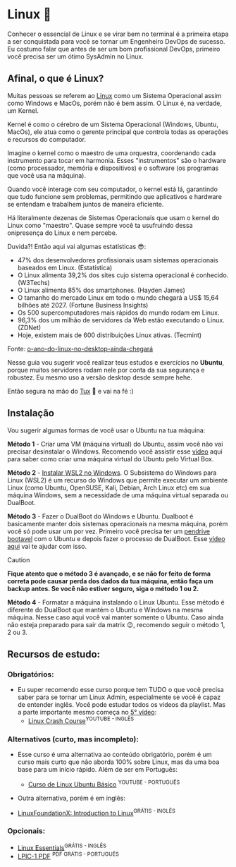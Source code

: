 # Linux 🐧

Conhecer o essencial de Linux e se virar bem no terminal é a primeira etapa a ser conquistada para você se tornar um Engenheiro DevOps de sucesso. Eu costumo falar que antes de ser um bom profissional DevOps, primeiro você precisa ser um ótimo SysAdmin no Linux.

## Afinal, o que é Linux?

Muitas pessoas se referem ao [Linux](https://github.com/torvalds/linux) como um Sistema Operacional assim como Windows e MacOs, porém não é bem assim. O Linux é, na verdade, um Kernel. 

Kernel é como o cérebro de um Sistema Operacional (Windows, Ubuntu, MacOs), ele atua como o gerente principal que controla todas as operações e recursos do computador. 

Imagine o kernel como o maestro de uma orquestra, coordenando cada instrumento para tocar em harmonia. Esses "instrumentos" são o hardware (como processador, memória e dispositivos) e o software (os programas que você usa na máquina). 

Quando você interage com seu computador, o kernel está lá, garantindo que tudo funcione sem problemas, permitindo que aplicativos e hardware se entendam e trabalhem juntos de maneira eficiente.

Há literalmente dezenas de Sistemas Operacionais que usam o kernel do Linux como "maestro". Quase sempre você ta usufruindo dessa onipresença do Linux e nem percebe.

Duvida?! Então aqui vai algumas estatísticas 😎:
- 47% dos desenvolvedores profissionais usam sistemas operacionais baseados em Linux. (Estatística)
- O Linux alimenta 39,2% dos sites cujo sistema operacional é conhecido. (W3Techs)
- O Linux alimenta 85% dos smartphones. (Hayden James)
- O tamanho do mercado Linux em todo o mundo chegará a US$ 15,64 bilhões até 2027. (Fortune Business Insights)
- Os 500 supercomputadores mais rápidos do mundo rodam em Linux.
- 96,3% dos um milhão de servidores da Web estão executando o Linux. (ZDNet)
- Hoje, existem mais de 600 distribuições Linux ativas. (Tecmint)

Fonte: [o-ano-do-linux-no-desktop-ainda-chegará](https://www.edivaldobrito.com.br/o-ano-do-linux-no-desktop-ainda-chegara/)


Nesse guia vou sugerir você realizar teus estudos e exercícios no **Ubuntu**, porque muitos servidores rodam nele por conta da sua segurança e robustez. Eu mesmo uso a versão desktop desde sempre hehe.

Então segura na mão do [Tux](https://pt.wikipedia.org/wiki/Tux) 🐧 e vai na fé :)

## Instalação
Vou sugerir algumas formas de você usar o Ubuntu na tua máquina:

**Método 1** - Criar uma VM (máquina virtual) do Ubuntu, assim você não vai precisar desinstalar o Windows. Recomendo você assistir esse [vídeo](https://youtu.be/DjSAS3guMSU) aqui para saber como criar uma máquina virtual do Ubuntu pelo Virtual Box.

**Método 2** - [Instalar WSL2 no Windows](https://www.youtube.com/watch?v=qlLcnSvG1rA). O Subsistema do Windows para Linux (WSL2) é um recurso do Windows que permite executar um ambiente Linux (como Ubuntu, OpenSUSE, Kali, Debian, Arch Linux etc) em sua máquina Windows, sem a necessidade de uma máquina virtual separada ou DualBoot.

**Método 3** - Fazer o DualBoot do Windows e Ubuntu. Dualboot é basicamente manter dois sistemas operacionais na mesma máquina, porém você só pode usar um por vez. Primeiro você precisa ter um [pendrive bootavel](https://www.youtube.com/watch?v=fekbCvIGwSI&ab_channel=ROVEEb) com o Ubuntu e depois fazer o processo de DualBoot. Esse [vídeo aqui](https://www.youtube.com/watch?v=VK4eCi7ktCE&ab_channel=LSRSolu%C3%A7%C3%B5es) vai te ajudar com isso. 
> [!CAUTION]
> **Fique atento que o método 3 é avançado, e se não for feito de forma correta pode causar perda dos dados da tua máquina, então faça um backup antes. Se você não estiver seguro, siga o método 1 ou 2.**

**Método 4** - Formatar a máquina instalando o Linux Ubuntu. Esse método é diferente do DualBoot que mantém o Ubuntu e Windows na mesma máquina. Nesse caso aqui você vai manter somente o Ubuntu. Caso ainda não esteja preparado para sair da matrix :wink:, recomendo seguir o método 1, 2 ou 3.


## Recursos de estudo:
### Obrigatórios:
- Eu super recomendo esse curso porque tem TUDO o que você precisa saber para se tornar um Linux Admin, especialmente se você é capaz de entender inglês. Você pode estudar todos os vídeos da playlist. Mas a parte importante mesmo começa no [5° vídeo](https://www.youtube.com/watch?v=VjZKvkZQm1U&list=PLT98CRl2KxKHKd_tH3ssq0HPrThx2hESW&index=5&pp=iAQB):
  - [Linux Crash Course](https://www.youtube.com/playlist?list=PLT98CRl2KxKHKd_tH3ssq0HPrThx2hESW)<sup>YOUTUBE - INGLÊS</sup>
  
### Alternativos (curto, mas incompleto):
- Esse curso é uma alternativa ao conteúdo obrigatório, porém é um curso mais curto que não aborda 100% sobre Linux, mas da uma boa base para um início rápido. Além de ser em Português:
   - [Curso de Linux Ubuntu Básico](https://www.youtube.com/watch?v=aW4Owxgcvq4&list=PLnDvRpP8BnezDTtL8lm6C-UOJZn-xzALH&index=1&ab_channel=MatheusBattisti-HoradeCodar) <sup>YOUTUBE - PORTUGUÊS</sup>

- Outra alternativa, porém é em inglês:
- [LinuxFoundationX: Introduction to Linux](https://www.edx.org/learn/linux/the-linux-foundation-introduction-to-linux?index=product&queryID=94f1b3b8dd11b444494d8dcfb10ece99&position=18&results_level=second-level-results&term=&objectID=course-5a631d1c-cb20-4cfc-9b49-1cc9c8fc981e&campaign=Introduction+to+Linux&source=edX&product_category=course&placement_url=https%3A%2F%2Fwww.edx.org%2Fsearch)<sup>GRÁTIS - INGLÊS</sup>

### Opcionais:
- [Linux Essentials](https://www.netacad.com/courses/os-it/ndg-linux-essentials?ref=itsfoss.com)<sup>GRÁTIS - INGLÊS</sup>
- [LPIC-1 PDF](https://learning.lpi.org/pdfstore/LPI-Learning-Material-101-500-pt.pdf) <sup>PDF GRÁTIS - PORTUGUÊS</sup>
